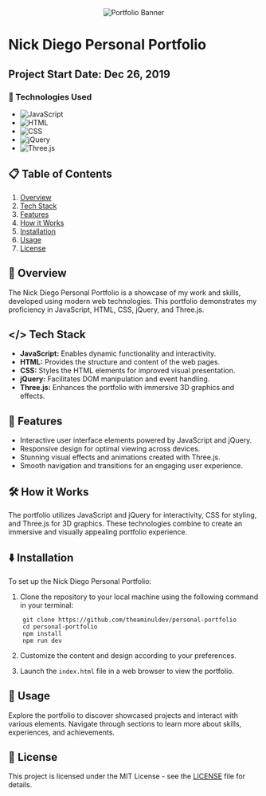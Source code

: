 <div align="center">
  <img src="https://github.com/theaminuldev/personal-portfolio/tree/master/public/banner.png" alt="Portfolio Banner">
</div>

# Nick Diego Personal Portfolio

## Project Start Date: Dec 26, 2019

### 🚀 Technologies Used

- ![JavaScript](https://img.shields.io/badge/JavaScript-F7DF1E?style=for-the-badge&logo=javascript&logoColor=black)
- ![HTML](https://img.shields.io/badge/HTML5-E34F26?style=for-the-badge&logo=html5&logoColor=white)
- ![CSS](https://img.shields.io/badge/CSS3-1572B6?style=for-the-badge&logo=css3&logoColor=white)
- ![jQuery](https://img.shields.io/badge/jQuery-0769AD?style=for-the-badge&logo=jquery&logoColor=white)
- ![Three.js](https://img.shields.io/badge/Three.js-black?style=for-the-badge&logo=three.js&logoColor=white)

## 📋 Table of Contents

1. [Overview](#overview)
2. [Tech Stack](#tech-stack)
3. [Features](#features)
4. [How it Works](#how-it-works)
5. [Installation](#installation)
6. [Usage](#usage)
7. [License](#license)

## 📜 Overview

The Nick Diego Personal Portfolio is a showcase of my work and skills, developed using modern web technologies. This portfolio demonstrates my proficiency in JavaScript, HTML, CSS, jQuery, and Three.js.

## </> Tech Stack

- **JavaScript:** Enables dynamic functionality and interactivity.
- **HTML:** Provides the structure and content of the web pages.
- **CSS:** Styles the HTML elements for improved visual presentation.
- **jQuery:** Facilitates DOM manipulation and event handling.
- **Three.js:** Enhances the portfolio with immersive 3D graphics and effects.

## 👀 Features

- Interactive user interface elements powered by JavaScript and jQuery.
- Responsive design for optimal viewing across devices.
- Stunning visual effects and animations created with Three.js.
- Smooth navigation and transitions for an engaging user experience.

## 🛠️ How it Works

The portfolio utilizes JavaScript and jQuery for interactivity, CSS for styling, and Three.js for 3D graphics. These technologies combine to create an immersive and visually appealing portfolio experience.

## ⬇️ Installation

To set up the Nick Diego Personal Portfolio:

1. Clone the repository to your local machine using the following command in your terminal:
```
	git clone https://github.com/theaminuldev/personal-portfolio
	cd personal-portfolio
	npm install
	npm run dev
```

2. Customize the content and design according to your preferences.

3. Launch the `index.html` file in a web browser to view the portfolio.

## 🤸 Usage

Explore the portfolio to discover showcased projects and interact with various elements. Navigate through sections to learn more about skills, experiences, and achievements.

## 📄 License

This project is licensed under the MIT License - see the [LICENSE](LICENSE) file for details.
